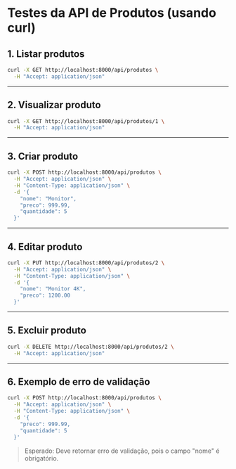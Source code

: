 # Testes da API de Produtos (usando curl)

## 1. Listar produtos

```bash
curl -X GET http://localhost:8000/api/produtos \
  -H "Accept: application/json"
```

---

## 2. Visualizar produto

```bash
curl -X GET http://localhost:8000/api/produtos/1 \
  -H "Accept: application/json"
```

---

## 3. Criar produto

```bash
curl -X POST http://localhost:8000/api/produtos \
  -H "Accept: application/json" \
  -H "Content-Type: application/json" \
  -d '{
    "nome": "Monitor",
    "preco": 999.99,
    "quantidade": 5
  }'
```

---

## 4. Editar produto

```bash
curl -X PUT http://localhost:8000/api/produtos/2 \
  -H "Accept: application/json" \
  -H "Content-Type: application/json" \
  -d '{
    "nome": "Monitor 4K",
    "preco": 1200.00
  }'
```

---

## 5. Excluir produto

```bash
curl -X DELETE http://localhost:8000/api/produtos/2 \
  -H "Accept: application/json"
```

---

## 6. Exemplo de erro de validação

```bash
curl -X POST http://localhost:8000/api/produtos \
  -H "Accept: application/json" \
  -H "Content-Type: application/json" \
  -d '{
    "preco": 999.99,
    "quantidade": 5
  }'
```

> Esperado: Deve retornar erro de validação, pois o campo "nome" é obrigatório.
